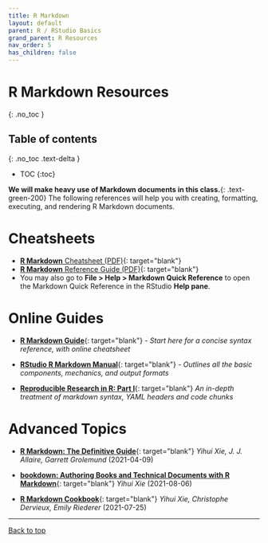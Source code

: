 ```yaml
---
title: R Markdown
layout: default
parent: R / RStudio Basics
grand_parent: R Resources
nav_order: 5
has_children: false
---
```


# R Markdown Resources
{: .no_toc }

## Table of contents
{: .no_toc .text-delta }

- TOC
{:toc}

**We will make heavy use of Markdown documents in this class.**{: .text-green-200} The following references will help you with creating, formatting, executing, and rendering R Markdown documents.

# Cheatsheets

  * [**R Markdown** Cheatsheet (PDF)](https://github.com/rstudio/cheatsheets/raw/master/rmarkdown-2.0.pdf){: target="blank"}
  * [**R Markdown** Reference Guide (PDF)](https://www.rstudio.com/wp-content/uploads/2015/03/rmarkdown-reference.pdf){: target="blank"}
  * You may also go to **File > Help > Markdown Quick Reference** to open the Markdown Quick Reference in the RStudio **Help pane**.

# Online Guides

* [**R Markdown Guide**](https://www.markdownguide.org/basic-syntax/){: target="blank"} - _Start here for a concise syntax reference, with online cheatsheet_

* [**RStudio R Markdown Manual**](https://rmarkdown.rstudio.com/lesson-1.html){: target="blank"} - _Outlines all the basic components, mechanics, and output formats_

* [**Reproducible Research in R: Part I**](https://monashdatafluency.github.io/r-rep-res/part-i-rmarkdown-from-scratch.html){: target="blank"}
    _An in-depth treatment of markdown syntax, YAML headers and code chunks_       


# Advanced Topics

* [**R Markdown: The Definitive Guide**](https://bookdown.org/yihui/rmarkdown/){: target="blank"}
    _Yihui Xie, J. J. Allaire, Garrett Grolemund_ (2021-04-09)

* [**bookdown: Authoring Books and Technical Documents with R Markdown**](https://bookdown.org/yihui/bookdown/){: target="blank"}
    _Yihui Xie_ (2021-08-06)

* [**R Markdown Cookbook**](https://bookdown.org/yihui/rmarkdown-cookbook/){: target="blank"}
    _Yihui Xie, Christophe Dervieux, Emily Riederer_ (2021-07-25)    


---

[Back to top](#top)
